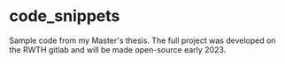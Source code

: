 # code_snippets

Sample code from my Master's thesis. The full project was developed on the RWTH gitlab and will be made open-source early 2023.
